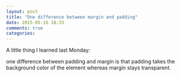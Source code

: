 ```yaml
---
layout: post
title: "One difference between margin and padding"
date: 2015-05-16 18:33
comments: true
categories: 
---
```

A little thing I learned last Monday: 

one difference between padding and margin is that padding takes the background color of the element whereas margin stays transparent. 